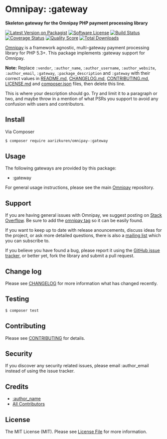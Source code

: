 # Omnipay: :gateway

**Skeleton gateway for the Omnipay PHP payment processing library**

[![Latest Version on Packagist](https://img.shields.io/packagist/v/aarizkuren/omnipay-:gateway.svg?style=flat-square)](https://packagist.org/packages/aarizkuren/omnipay-:gateway)
[![Software License](https://img.shields.io/badge/license-MIT-brightgreen.svg?style=flat-square)](LICENSE.md)
[![Build Status](https://img.shields.io/travis/aarizkuren/omnipay-:gateway/master.svg?style=flat-square)](https://travis-ci.org/aarizkuren/omnipay-:gateway)
[![Coverage Status](https://img.shields.io/scrutinizer/coverage/g/aarizkuren/omnipay-:gateway.svg?style=flat-square)](https://scrutinizer-ci.com/g/aarizkuren/omnipay-:gateway/code-structure)
[![Quality Score](https://img.shields.io/scrutinizer/g/aarizkuren/omnipay-:gateway.svg?style=flat-square)](https://scrutinizer-ci.com/g/aarizkuren/omnipay-:gateway)
[![Total Downloads](https://img.shields.io/packagist/dt/aarizkuren/omnipay-:gateway.svg?style=flat-square)](https://packagist.org/packages/aarizkuren/omnipay-:gateway)


[Omnipay](https://github.com/thephpleague/omnipay) is a framework agnostic, multi-gateway payment
processing library for PHP 5.3+. This package implements :gateway support for Omnipay.

**Note:** Replace `:vendor`, `:author_name`, `:author_username`, `:author_website`, `:author_email`, `:gateway`, `:package_description` and `:gateway` with their correct values in [README.md](README.md), [CHANGELOG.md](CHANGELOG.md), [CONTRIBUTING.md](CONTRIBUTING.md), [LICENSE.md](LICENSE.md) and [composer.json](composer.json) files, then delete this line.

This is where your description should go. Try and limit it to a paragraph or two, and maybe throw in a mention of what
PSRs you support to avoid any confusion with users and contributors.

## Install

Via Composer

``` bash
$ composer require aarizkuren/omnipay-:gateway
```

## Usage

The following gateways are provided by this package:

 * :gateway

For general usage instructions, please see the main [Omnipay](https://github.com/thephpleague/omnipay) repository.

## Support

If you are having general issues with Omnipay, we suggest posting on
[Stack Overflow](http://stackoverflow.com/). Be sure to add the
[omnipay tag](http://stackoverflow.com/questions/tagged/omnipay) so it can be easily found.

If you want to keep up to date with release anouncements, discuss ideas for the project,
or ask more detailed questions, there is also a [mailing list](https://groups.google.com/forum/#!forum/omnipay) which
you can subscribe to.

If you believe you have found a bug, please report it using the [GitHub issue tracker](https://github.com/aarizkuren/omnipay-:gateway/issues),
or better yet, fork the library and submit a pull request.

## Change log

Please see [CHANGELOG](CHANGELOG.md) for more information what has changed recently.

## Testing

``` bash
$ composer test
```

## Contributing

Please see [CONTRIBUTING](CONTRIBUTING.md) for details.

## Security

If you discover any security related issues, please email :author_email instead of using the issue tracker.

## Credits

- [:author_name](https://github.com/:author_username)
- [All Contributors](../../contributors)

## License

The MIT License (MIT). Please see [License File](LICENSE.md) for more information.
